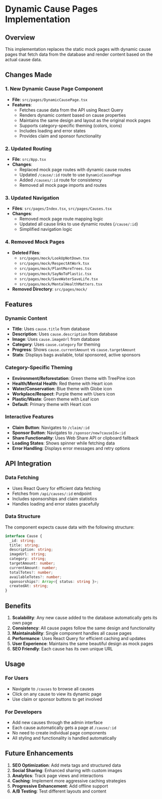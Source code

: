 # Dynamic Cause Pages Implementation

## Overview

This implementation replaces the static mock pages with dynamic cause pages that fetch data from the database and render content based on the actual cause data.

## Changes Made

### 1. New Dynamic Cause Page Component
- **File**: `src/pages/DynamicCausePage.tsx`
- **Features**:
  - Fetches cause data from the API using React Query
  - Renders dynamic content based on cause properties
  - Maintains the same design and layout as the original mock pages
  - Supports category-specific theming (colors, icons)
  - Includes loading and error states
  - Provides claim and sponsor functionality

### 2. Updated Routing
- **File**: `src/App.tsx`
- **Changes**:
  - Replaced mock page routes with dynamic cause routes
  - Updated `/cause/:id` route to use `DynamicCausePage`
  - Added `/causes/:id` route for consistency
  - Removed all mock page imports and routes

### 3. Updated Navigation
- **Files**: `src/pages/Index.tsx`, `src/pages/Causes.tsx`
- **Changes**:
  - Removed mock page route mapping logic
  - Updated all cause links to use dynamic routes (`/cause/:id`)
  - Simplified navigation logic

### 4. Removed Mock Pages
- **Deleted Files**:
  - `src/pages/mock/LookUpNotDown.tsx`
  - `src/pages/mock/RespectAtWork.tsx`
  - `src/pages/mock/PlantMoreTrees.tsx`
  - `src/pages/mock/SayNoToPlastic.tsx`
  - `src/pages/mock/SaveWaterSaveLife.tsx`
  - `src/pages/mock/MentalHealthMatters.tsx`
- **Removed Directory**: `src/pages/mock/`

## Features

### Dynamic Content
- **Title**: Uses `cause.title` from database
- **Description**: Uses `cause.description` from database
- **Image**: Uses `cause.imageUrl` from database
- **Category**: Uses `cause.category` for theming
- **Progress**: Shows `cause.currentAmount` vs `cause.targetAmount`
- **Stats**: Displays bags available, total sponsored, active sponsors

### Category-Specific Theming
- **Environment/Reforestation**: Green theme with TreePine icon
- **Health/Mental Health**: Red theme with Heart icon
- **Water/Conservation**: Blue theme with Globe icon
- **Workplace/Respect**: Purple theme with Users icon
- **Plastic/Waste**: Green theme with Leaf icon
- **Default**: Primary theme with Heart icon

### Interactive Features
- **Claim Button**: Navigates to `/claim/:id`
- **Sponsor Button**: Navigates to `/sponsor/new?causeId=:id`
- **Share Functionality**: Uses Web Share API or clipboard fallback
- **Loading States**: Shows spinner while fetching data
- **Error Handling**: Displays error messages and retry options

## API Integration

### Data Fetching
- Uses React Query for efficient data fetching
- Fetches from `/api/causes/:id` endpoint
- Includes sponsorships and claim statistics
- Handles loading and error states gracefully

### Data Structure
The component expects cause data with the following structure:
```typescript
interface Cause {
  _id: string;
  title: string;
  description: string;
  imageUrl: string;
  category: string;
  targetAmount: number;
  currentAmount: number;
  totalTotes?: number;
  availableTotes?: number;
  sponsorships?: Array<{ status: string }>;
  createdAt: string;
}
```

## Benefits

1. **Scalability**: Any new cause added to the database automatically gets its own page
2. **Consistency**: All cause pages follow the same design and functionality
3. **Maintainability**: Single component handles all cause pages
4. **Performance**: Uses React Query for efficient caching and updates
5. **User Experience**: Maintains the same beautiful design as mock pages
6. **SEO Friendly**: Each cause has its own unique URL

## Usage

### For Users
- Navigate to `/causes` to browse all causes
- Click on any cause to view its dynamic page
- Use claim or sponsor buttons to get involved

### For Developers
- Add new causes through the admin interface
- Each cause automatically gets a page at `/cause/:id`
- No need to create individual page components
- All styling and functionality is handled automatically

## Future Enhancements

1. **SEO Optimization**: Add meta tags and structured data
2. **Social Sharing**: Enhanced sharing with custom images
3. **Analytics**: Track page views and interactions
4. **Caching**: Implement more aggressive caching strategies
5. **Progressive Enhancement**: Add offline support
6. **A/B Testing**: Test different layouts and content 